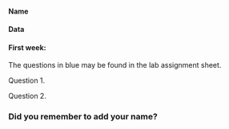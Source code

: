 #### Name

#### Data

####  First week:

The questions in blue may be found in the lab assignment sheet.


Question 1.



Question 2.


### Did you remember to add your name?

